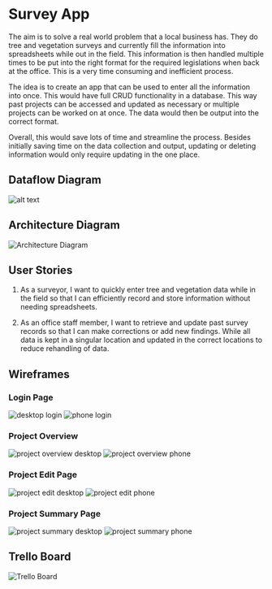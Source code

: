 # Survey App
The aim is to solve a real world problem that a local business has. They do tree and vegetation surveys and currently fill the information into spreadsheets while out in the field. This information is then handled multiple times to be put into the right format for the required legislations when back at the office. This is a very time consuming and inefficient process.

The idea is to create an app that can be used to enter all the information into once. This would have full CRUD functionality in a database. This way past projects can be accessed and updated as necessary or multiple projects can be worked on at once. The data would then be output into the correct format.

Overall, this would save lots of time and streamline the process. Besides initially saving time on the data collection and output, updating or deleting information would only require updating in the one place.


## Dataflow Diagram
![alt text](<DataFlow Diagram.jpg>)

## Architecture Diagram
![Architecture Diagram](<Architecture diagram.jpg>)

## User Stories
1. As a surveyor, I want to quickly enter tree and vegetation data while in the field so that I can efficiently record and store information without needing spreadsheets.

2. As an office staff member, I want to retrieve and update past survey records so that I can make corrections or add new findings. While all data is kept in a singular location and updated in the correct locations to reduce rehandling of data.

## Wireframes
### Login Page
![desktop login](Untitled.png) 
![phone login](phonelogin.png)

### Project Overview
![project overview desktop](projectdesktop.png)
![project overview phone](projectsphone.png)

### Project Edit Page
![project edit desktop](Overviewdesktop.png)
![project edit phone](overviewphone.png)

### Project Summary Page
![project summary desktop](summarydesktop.png)
![project summary phone](summaryphone.png)

## Trello Board
![Trello Board](trelloboard.png)
